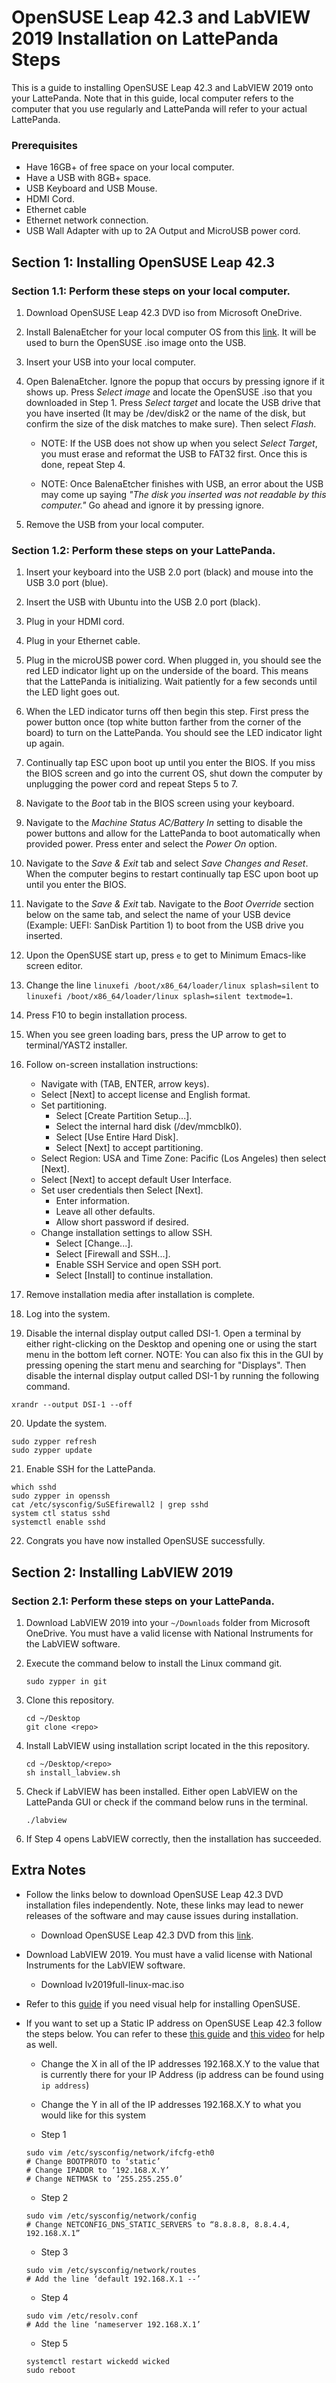 # OpenSUSE Leap 42.3 and LabVIEW 2019 Installation on LattePanda Steps

This is a guide to installing OpenSUSE Leap 42.3 and LabVIEW 2019 onto your LattePanda. Note that in this guide, local computer refers to the computer that you use regularly and LattePanda will refer to your actual LattePanda.

### Prerequisites
* Have 16GB+ of free space on your local computer.
* Have a USB with 8GB+ space.
* USB Keyboard and USB Mouse.
* HDMI Cord.
* Ethernet cable
* Ethernet network connection.
* USB Wall Adapter with up to 2A Output and MicroUSB power cord.

## Section 1: Installing OpenSUSE Leap 42.3

### Section 1.1: Perform these steps on your local computer.
1. Download OpenSUSE Leap 42.3 DVD iso from Microsoft OneDrive.

2. Install BalenaEtcher for your local computer OS from this [link](https://www.balena.io/etcher/). It will be used to burn the OpenSUSE .iso image onto the USB.

3. Insert your USB into your local computer. 

4. Open BalenaEtcher. Ignore the popup that occurs by pressing ignore if it shows up. Press *Select image* and locate the OpenSUSE .iso that you downloaded in Step 1. Press *Select target* and locate the USB drive that you have inserted (It may be /dev/disk2 or the name of the disk, but confirm the size of the disk matches to make sure). Then select *Flash*.

    *  NOTE: If the USB does not show up when you select *Select Target*, you must erase and reformat the USB to FAT32 first. Once this is done, repeat Step 4.

    * NOTE: Once BalenaEtcher finishes with USB, an error about the USB may come up saying *"The disk you inserted was not readable by this computer."* Go ahead and ignore it by pressing ignore.

5. Remove the USB from your local computer.

### Section 1.2: Perform these steps on your LattePanda.
1. Insert your keyboard into the USB 2.0 port (black) and mouse into the USB 3.0 port (blue).

2. Insert the USB with Ubuntu into the USB 2.0 port (black).

3. Plug in your HDMI cord.

4. Plug in your Ethernet cable. 

5. Plug in the microUSB power cord. When plugged in, you should see the red LED indicator light up on the underside of the board. This means that the LattePanda is initializing. Wait patiently for a few seconds until the LED light goes out.

6. When the LED indicator turns off then begin this step. First press the power button once (top white button farther from the corner of the board) to turn on the LattePanda. You should see the LED indicator light up again.

7. Continually tap ESC upon boot up until you enter the BIOS. If you miss the BIOS screen and go into the current OS, shut down the computer by unplugging the power cord and repeat Steps 5 to 7.

8. Navigate to the *Boot* tab in the BIOS screen using your keyboard.

9. Navigate to the *Machine Status AC/Battery In* setting to disable the power buttons and allow for the LattePanda to boot automatically when provided power. Press enter and select the *Power On* option.

10. Navigate to the *Save & Exit* tab and select *Save Changes and Reset*. When the computer begins to restart continually tap ESC upon boot up until you enter the BIOS.

11. Navigate to the *Save & Exit* tab. Navigate to the *Boot Override* section below on the same tab, and select the name of your USB device (Example: UEFI: SanDisk Partition 1) to boot from the USB drive you inserted.

12. Upon the OpenSUSE start up, press `e` to get to Minimum Emacs-like screen editor.

13. Change the line `linuxefi /boot/x86_64/loader/linux splash=silent` to `linuxefi /boot/x86_64/loader/linux splash=silent textmode=1`.

14. Press F10 to begin installation process.

15. When you see green loading bars, press the UP arrow to get to terminal/YAST2 installer.

16. Follow on-screen installation instructions:
    - Navigate with (TAB, ENTER, arrow keys).
    - Select [Next] to accept license and English format.
    - Set partitioning.
        - Select [Create Partition Setup...].
        - Select the internal hard disk (/dev/mmcblk0).
        - Select [Use Entire Hard Disk].
        - Select [Next] to accept partitioning.
    - Select Region: USA and Time Zone: Pacific (Los Angeles) then select [Next].
    - Select [Next] to accept default User Interface.
    - Set user credentials then Select [Next].
        - Enter information.
        - Leave all other defaults.
        - Allow short password if desired.
    - Change installation settings to allow SSH.
        - Select [Change...].
        - Select [Firewall and SSH...].
        - Enable SSH Service and open SSH port.
        - Select [Install] to continue installation.

17. Remove installation media after installation is complete.

18. Log into the system.

19. Disable the internal display output called DSI-1. Open a terminal by either right-clicking on the Desktop and opening one or using the start menu in the bottom left corner. NOTE: You can also fix this in the GUI by pressing opening the start menu and searching for "Displays". Then disable the internal display output called DSI-1 by running the following command.
```
xrandr --output DSI-1 --off
```

20. Update the system.
```
sudo zypper refresh
sudo zypper update
```

21. Enable SSH for the LattePanda.
```
which sshd
sudo zypper in openssh
cat /etc/sysconfig/SuSEfirewall2 | grep sshd
system ctl status sshd
systemctl enable sshd
```

22. Congrats you have now installed OpenSUSE successfully.




## Section 2: Installing LabVIEW 2019

### Section 2.1: Perform these steps on your LattePanda.
1. Download LabVIEW 2019 into your `~/Downloads` folder from Microsoft OneDrive. You must have a valid license with National Instruments for the LabVIEW software.

2. Execute the command below to install the Linux command git.
    ```
    sudo zypper in git
    ```

3. Clone this repository.
    ```
    cd ~/Desktop
    git clone <repo>
    ```

3. Install LabVIEW using installation script located in the this repository.
    ```
    cd ~/Desktop/<repo>
    sh install_labview.sh
    ```

4. Check if LabVIEW has been installed. Either open LabVIEW on the LattePanda GUI or check if the command below runs in the terminal. 
    ```
    ./labview
    ```

5. If Step 4 opens LabVIEW correctly, then the installation has succeeded.


## Extra Notes
* Follow the links below to download OpenSUSE Leap 42.3 DVD installation files independently. Note, these links may lead to newer releases of the software and may cause issues during installation.
    * Download OpenSUSE Leap 42.3 DVD from this [link](http://cdimage.debian.org/mirror/opensuse.org/distribution/leap/42.3/iso/).
* Download LabVIEW 2019. You must have a valid license with National Instruments for the LabVIEW software.
    *  Download lv2019full-linux-mac.iso
* Refer to this [guide](https://cloudyday.tech.blog/2018/08/19/lattepanda/) if you need visual help for installing OpenSUSE.
* If you want to set up a Static IP address on OpenSUSE Leap 42.3 follow the steps below. You can refer to these [this guide](https://sahlitech.com/configure-static-ip-on-suse-linux/) and [this video](https://www.youtube.com/watch?v=5QneCF9XD4Y) for help as well.
    * Change the X in all of the IP addresses 192.168.X.Y to the value that is currently there for your IP Address (ip address can be found using `ip address`)
    * Change the Y in all of the IP addresses 192.168.X.Y to what you would like for this system

    * Step 1
    ```
    sudo vim /etc/sysconfig/network/ifcfg-eth0
    # Change BOOTPROTO to ‘static’
    # Change IPADDR to ‘192.168.X.Y’
    # Change NETMASK to ’255.255.255.0’
    ```

    * Step 2
    ```
    sudo vim /etc/sysconfig/network/config
    # Change NETCONFIG_DNS_STATIC_SERVERS to “8.8.8.8, 8.8.4.4, 192.168.X.1”
    ```

    * Step 3
    ```
    sudo vim /etc/sysconfig/network/routes
    # Add the line ‘default 192.168.X.1 --’
    ```
    
    * Step 4
    ```
    sudo vim /etc/resolv.conf
    # Add the line ‘nameserver 192.168.X.1’
    ```

    * Step 5
    ```
    systemctl restart wickedd wicked
    sudo reboot
    ```